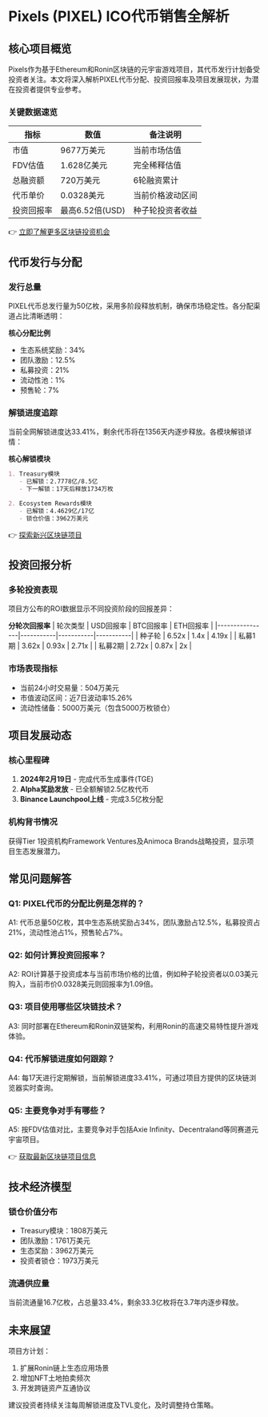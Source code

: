 # Pixels (PIXEL) ICO代币销售全解析

## 核心项目概览
Pixels作为基于Ethereum和Ronin区块链的元宇宙游戏项目，其代币发行计划备受投资者关注。本文将深入解析PIXEL代币分配、投资回报率及项目发展现状，为潜在投资者提供专业参考。

### 关键数据速览
| 指标          | 数值                 | 备注说明               |
|---------------|----------------------|------------------------|
| 市值          | 9677万美元           | 当前市场估值           |
| FDV估值       | 1.628亿美元          | 完全稀释估值           |
| 总融资额      | 720万美元            | 6轮融资累计           |
| 代币单价      | 0.0328美元           | 当前价格波动区间       |
| 投资回报率    | 最高6.52倍(USD)      | 种子轮投资者收益       |

👉 [立即了解更多区块链投资机会](https://bit.ly/okx_welcome)

## 代币发行与分配
### 发行总量
PIXEL代币总发行量为50亿枚，采用多阶段释放机制，确保市场稳定性。各分配渠道占比清晰透明：

**核心分配比例**
- 生态系统奖励：34%
- 团队激励：12.5%
- 私募投资：21%
- 流动性池：1%
- 预售轮：7%

### 解锁进度追踪
当前全网解锁进度达33.41%，剩余代币将在1356天内逐步释放。各模块解锁详情：

**核心解锁模块**
```markdown
1. Treasury模块
   - 已解锁：2.7778亿/8.5亿
   - 下一解锁：17天后释放1734万枚

2. Ecosystem Rewards模块
   - 已解锁：4.4629亿/17亿
   - 锁仓价值：3962万美元
```

👉 [探索新兴区块链项目](https://bit.ly/okx_welcome)

## 投资回报分析
### 多轮投资表现
项目方公布的ROI数据显示不同投资阶段的回报差异：

**分轮次回报率**
| 轮次类型       | USD回报率 | BTC回报率 | ETH回报率 |
|----------------|-----------|-----------|-----------|
| 种子轮         | 6.52x     | 1.4x      | 4.19x     |
| 私募1期        | 3.62x     | 0.93x     | 2.71x     |
| 私募2期        | 2.72x     | 0.87x     | 2x        |

### 市场表现指标
- 当前24小时交易量：504万美元
- 市值波动区间：近7日波动率15.26%
- 流动性储备：5000万美元（包含5000万枚锁仓）

## 项目发展动态
### 核心里程碑
1. **2024年2月19日** - 完成代币生成事件(TGE)
2. **Alpha奖励发放** - 已全额解锁2.5亿枚代币
3. **Binance Launchpool上线** - 完成3.5亿枚分配

### 机构背书情况
获得Tier 1投资机构Framework Ventures及Animoca Brands战略投资，显示项目生态发展潜力。

## 常见问题解答
### Q1: PIXEL代币的分配比例是怎样的？
A1: 代币总量50亿枚，其中生态系统奖励占34%，团队激励占12.5%，私募投资占21%，流动性池占1%，预售轮占7%。

### Q2: 如何计算投资回报率？
A2: ROI计算基于投资成本与当前市场价格的比值，例如种子轮投资者以0.03美元购入，当前市价0.0328美元则回报率为1.09倍。

### Q3: 项目使用哪些区块链技术？
A3: 同时部署在Ethereum和Ronin双链架构，利用Ronin的高速交易特性提升游戏体验。

### Q4: 代币解锁进度如何跟踪？
A4: 每17天进行定期解锁，当前解锁进度33.41%，可通过项目方提供的区块链浏览器实时查询。

### Q5: 主要竞争对手有哪些？
A5: 按FDV估值对比，主要竞争对手包括Axie Infinity、Decentraland等同赛道元宇宙项目。

👉 [获取最新区块链项目信息](https://bit.ly/okx_welcome)

## 技术经济模型
### 锁仓价值分布
- Treasury模块：1808万美元
- 团队激励：1761万美元
- 生态奖励：3962万美元
- 投资者锁仓：1973万美元

### 流通供应量
当前流通量16.7亿枚，占总量33.4%，剩余33.3亿枚将在3.7年内逐步释放。

## 未来展望
项目方计划：
1. 扩展Ronin链上生态应用场景
2. 增加NFT土地拍卖频次
3. 开发跨链资产互通协议

建议投资者持续关注每周解锁进度及TVL变化，及时调整持仓策略。